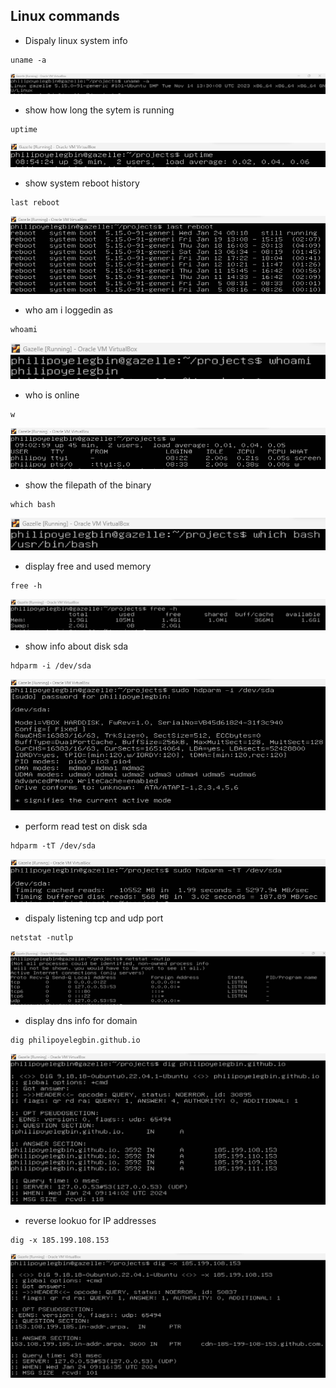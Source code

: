 ## Linux commands
- Dispaly linux system info
```
uname -a
```
![uname](./uname.png)

- show how long the sytem is running
```
uptime
```
![uptime](./uptime.png)

- show system reboot history
```
last reboot
```
![reboot](./reboot.png)

- who am i loggedin as
```
whoami
```
![whoami](./whoami.png)

- who is online
```
w
```
![online](./w.png)

- show the filepath of the binary
```
which bash
```
![bashpath](./bash.png)

- display free and used memory
```
free -h
```
![free](./free.png)

- show info about disk sda
```
hdparm -i /dev/sda
```
![disksda](./disksda.png)

- perform read test on disk sda
```
hdparm -tT /dev/sda
```
![testdisksda](./testdisksda.png)

- dispaly listening tcp and udp port
```
netstat -nutlp
```
![tcpudp](./tcpudp.png)

- display dns info for domain
```
dig philipoyelegbin.github.io
```
![dns](./dns.png)

- reverse lookuo for IP addresses
```
dig -x 185.199.108.153
```
![rdns](./rdns.png)
